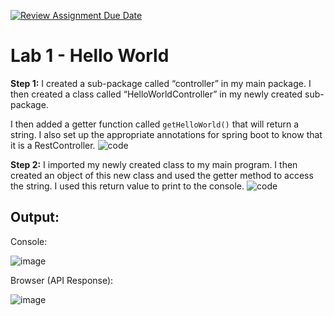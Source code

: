 [![Review Assignment Due Date](https://classroom.github.com/assets/deadline-readme-button-22041afd0340ce965d47ae6ef1cefeee28c7c493a6346c4f15d667ab976d596c.svg)](https://classroom.github.com/a/xnShHKfd)

# Lab 1 - Hello World

**Step 1:** I created a sub-package called “controller” in my main package. I then created a class called “HelloWorldController” in my newly created sub-package.

I then added a getter function called `getHelloWorld()` that will return a string.
I also set up the appropriate annotations for spring boot to know that it is a RestController.
![code](https://github.com/user-attachments/assets/c8721c92-8492-466f-bebe-2e187147d689)

**Step 2:** I imported my newly created class to my main program. I then created an object of this new class and used the getter method to access the string. I used this return value to print to the console.
![code](https://github.com/user-attachments/assets/81ce407d-aeda-4749-84f2-86392be71ef9)

## Output:

Console:

![image](https://github.com/user-attachments/assets/711eaf73-5741-4ed4-8c00-ac357132ed21)

Browser (API Response):

![image](https://github.com/user-attachments/assets/037304fc-4a8a-4405-be28-0826594e21d1)

